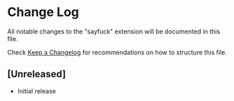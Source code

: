 # Change Log

All notable changes to the "sayfuck" extension will be documented in this file.

Check [Keep a Changelog](http://keepachangelog.com/) for recommendations on how to structure this file.

## [Unreleased]

- Initial release